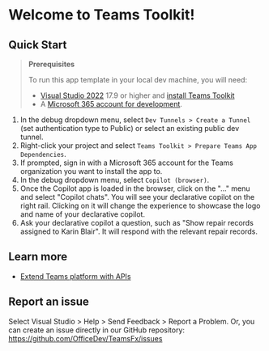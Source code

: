 # Welcome to Teams Toolkit!

## Quick Start

> **Prerequisites**
>
> To run this app template in your local dev machine, you will need:
>
> - [Visual Studio 2022](https://aka.ms/vs) 17.9 or higher and [install Teams Toolkit](https://aka.ms/install-teams-toolkit-vs)
> - A [Microsoft 365 account for development](https://docs.microsoft.com/microsoftteams/platform/toolkit/accounts).

1. In the debug dropdown menu, select `Dev Tunnels > Create a Tunnel` (set authentication type to Public) or select an existing public dev tunnel.
2. Right-click your project and select `Teams Toolkit > Prepare Teams App Dependencies`.
3. If prompted, sign in with a Microsoft 365 account for the Teams organization you want to install the app to.
4. In the debug dropdown menu, select `Copilot (browser)`.
5. Once the Copilot app is loaded in the browser, click on the "…" menu and select "Copilot chats". You will see your declarative copilot on the right rail. Clicking on it will change the experience to showcase the logo and name of your declarative copilot.
6. Ask your declarative copilot a question, such as "Show repair records assigned to Karin Blair". It will respond with the relevant repair records.

## Learn more

- [Extend Teams platform with APIs](https://aka.ms/teamsfx-api-plugin)

## Report an issue

Select Visual Studio > Help > Send Feedback > Report a Problem.
Or, you can create an issue directly in our GitHub repository:
https://github.com/OfficeDev/TeamsFx/issues
